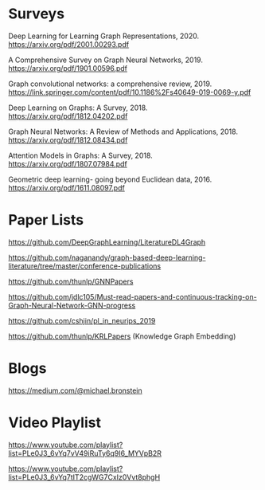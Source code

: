 # Surveys

Deep Learning for Learning Graph Representations, 2020. https://arxiv.org/pdf/2001.00293.pdf

A Comprehensive Survey on Graph Neural Networks, 2019. https://arxiv.org/pdf/1901.00596.pdf

Graph convolutional networks: a comprehensive review, 2019. https://link.springer.com/content/pdf/10.1186%2Fs40649-019-0069-y.pdf

Deep Learning on Graphs: A Survey, 2018. https://arxiv.org/pdf/1812.04202.pdf

Graph Neural Networks: A Review of Methods and Applications, 2018. https://arxiv.org/pdf/1812.08434.pdf

Attention Models in Graphs: A Survey, 2018. https://arxiv.org/pdf/1807.07984.pdf

Geometric deep learning- going beyond Euclidean data, 2016. https://arxiv.org/pdf/1611.08097.pdf

# Paper Lists

https://github.com/DeepGraphLearning/LiteratureDL4Graph

https://github.com/naganandy/graph-based-deep-learning-literature/tree/master/conference-publications

https://github.com/thunlp/GNNPapers

https://github.com/jdlc105/Must-read-papers-and-continuous-tracking-on-Graph-Neural-Network-GNN-progress

https://github.com/cshjin/pl_in_neurips_2019

https://github.com/thunlp/KRLPapers (Knowledge Graph Embedding)

# Blogs

https://medium.com/@michael.bronstein

# Video Playlist

https://www.youtube.com/playlist?list=PLe0J3_6vYq7vV49iRuTy6q9I6_MYVpB2R

https://www.youtube.com/playlist?list=PLe0J3_6vYq7tIT2cgWG7CxIz0Vvt8phgH
